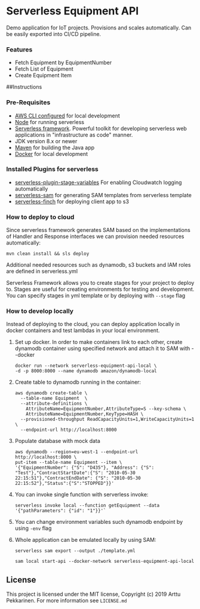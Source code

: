 Serverless Equipment API
=================================
Demo application for IoT projects. Provisions and scales automatically. Can be easily exported into CI/CD pipeline.


### Features
* Fetch Equipment by EquipmentNumber
* Fetch List of Equipment
* Create Equipment Item


##Instructions
### Pre-Requisites
* [AWS CLI configured](https://docs.aws.amazon.com/cli/latest/userguide/cli-chap-configure.html) for local development
* [Node](https://nodejs.org/en/download/)  for running serverless
* [Serverless framework](https://serverless.com/). Powerful toolkit for developing serverless web applications in "infrastructure as code" manner.
* JDK version 8.x or newer
* [Maven](https://maven.apache.org/) for building the Java app
* [Docker]() for local development

### Installed Plugins for serverless
* [serverless-plugin-stage-variables]() For enabling Cloudwatch logging automatically
* [serverless-sam]() for generating SAM templates from serverless template
* [serverless-finch]() for deploying client app to s3

### How to deploy to cloud
Since serverless framework generates SAM based on the implementations of Handler and Response interfaces we can provision
needed resources automatically:
```
mvn clean install && sls deploy
```

Additional needed resources such as dynamodb, s3 buckets and IAM roles are defined in serverless.yml

Serverless Framework allows you to create stages for your project to deploy to. Stages are useful for creating environments for testing and development.
You can specify stages in yml template or by deploying with `--stage` flag

### How to develop locally
Instead of deploying to the cloud, you can deploy application locally in docker containers and test lambdas in your local 
environment.

1) Set up docker. In order to make containers link to each other, create dynamodb container using specified network and attach it to SAM with --docker

    ```
    docker run --network serverless-equipment-api-local \
    -d -p 8000:8000 --name dynamodb amazon/dynamodb-local
    ```

2) Create table to dynamodb running in the container:
    ```
    aws dynamodb create-table \
      --table-name Equipment  \
      --attribute-definitions \
        AttributeName=EquipmentNumber,AttributeType=S --key-schema \
        AttributeName=EquipmentNumber,KeyType=HASH \
      --provisioned-throughput ReadCapacityUnits=1,WriteCapacityUnits=1 \
      --endpoint-url http://localhost:8000
    ```

3) Populate database with mock data
    ```
    aws dynamodb --region=eu-west-1 --endpoint-url http://localhost:8000 \
    put-item --table-name Equipment --item \
    '{"EquipmentNumber": {"S": "D435"}, "Address": {"S": "Test"},"ContractStartDate":{"S": "2010-05-30 22:15:51"},"ContractEndDate": {"S": "2010-05-30 22:15:52"},"Status":{"S":"STOPPED"}}'
    ```

4) You can invoke single function with serverless invoke:
    ```
    serverless invoke local --function getEquipment --data '{"pathParameters": {"id": "1"}}'`
    ```
5) You can change environment variables such dynamodb endpoint by using `-env` flag

6) Whole application can be emulated locally by using SAM:
    ```
    serverless sam export --output ./template.yml
    ```
    
    ```
    sam local start-api --docker-network serverless-equipment-api-local
    ```

## License
This project is licensed under the MIT license, Copyright (c) 2019 Arttu Pekkarinen. For more information see `LICENSE.md`